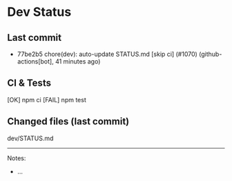 # Dev Status

## Last commit
- 77be2b5 chore(dev): auto-update STATUS.md [skip ci] (#1070) (github-actions[bot], 41 minutes ago)
## CI & Tests
[OK] npm ci
[FAIL] npm test

## Changed files (last commit)
dev/STATUS.md

---
Notes:
- ...

